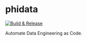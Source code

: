 # phidata

[![Build & Release](https://github.com/phidatahq/phidata/actions/workflows/build-release.yml/badge.svg?branch=main)](https://github.com/phidatahq/phidata/actions/workflows/build-release.yml)

Automate Data Engineering as Code.
